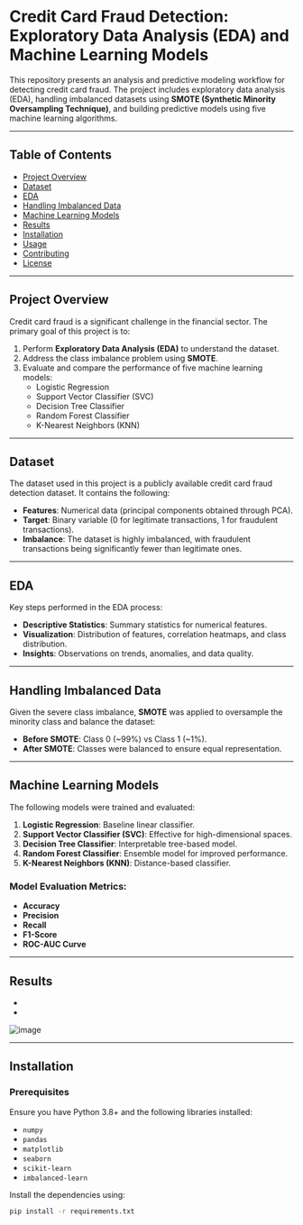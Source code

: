 # Credit Card Fraud Detection: Exploratory Data Analysis (EDA) and Machine Learning Models

This repository presents an analysis and predictive modeling workflow for detecting credit card fraud. The project includes exploratory data analysis (EDA), handling imbalanced datasets using **SMOTE (Synthetic Minority Oversampling Technique)**, and building predictive models using five machine learning algorithms.

---

## Table of Contents
- [Project Overview](#project-overview)
- [Dataset](#dataset)
- [EDA](#eda)
- [Handling Imbalanced Data](#handling-imbalanced-data)
- [Machine Learning Models](#machine-learning-models)
- [Results](#results)
- [Installation](#installation)
- [Usage](#usage)
- [Contributing](#contributing)
- [License](#license)

---

## Project Overview
Credit card fraud is a significant challenge in the financial sector. The primary goal of this project is to:
1. Perform **Exploratory Data Analysis (EDA)** to understand the dataset.
2. Address the class imbalance problem using **SMOTE**.
3. Evaluate and compare the performance of five machine learning models:
   - Logistic Regression
   - Support Vector Classifier (SVC)
   - Decision Tree Classifier
   - Random Forest Classifier
   - K-Nearest Neighbors (KNN)

---

## Dataset
The dataset used in this project is a publicly available credit card fraud detection dataset. It contains the following:
- **Features**: Numerical data (principal components obtained through PCA).
- **Target**: Binary variable (0 for legitimate transactions, 1 for fraudulent transactions).
- **Imbalance**: The dataset is highly imbalanced, with fraudulent transactions being significantly fewer than legitimate ones.

---

## EDA
Key steps performed in the EDA process:
- **Descriptive Statistics**: Summary statistics for numerical features.
- **Visualization**: Distribution of features, correlation heatmaps, and class distribution.
- **Insights**: Observations on trends, anomalies, and data quality.

---

## Handling Imbalanced Data
Given the severe class imbalance, **SMOTE** was applied to oversample the minority class and balance the dataset:
- **Before SMOTE**: Class 0 (~99%) vs Class 1 (~1%).
- **After SMOTE**: Classes were balanced to ensure equal representation.

---

## Machine Learning Models
The following models were trained and evaluated:
1. **Logistic Regression**: Baseline linear classifier.
2. **Support Vector Classifier (SVC)**: Effective for high-dimensional spaces.
3. **Decision Tree Classifier**: Interpretable tree-based model.
4. **Random Forest Classifier**: Ensemble model for improved performance.
5. **K-Nearest Neighbors (KNN)**: Distance-based classifier.

### Model Evaluation Metrics:
- **Accuracy**
- **Precision**
- **Recall**
- **F1-Score**
- **ROC-AUC Curve**

---

## Results
-
-
![image](https://github.com/user-attachments/assets/f9b6e555-1260-4249-992f-60c31a48d09e)


---

## Installation
### Prerequisites
Ensure you have Python 3.8+ and the following libraries installed:
- `numpy`
- `pandas`
- `matplotlib`
- `seaborn`
- `scikit-learn`
- `imbalanced-learn`

Install the dependencies using:
```bash
pip install -r requirements.txt
